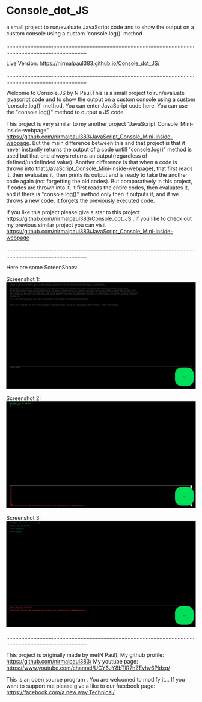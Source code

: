 # Console_dot_JS
a small project to run/evaluate JavaScript code and to show the output on a custom console using a custom 'console.log()' method

.................................................................................................................................................................................

Live Version: https://nirmalpaul383.github.io/Console_dot_JS/

.................................................................................................................................................................................

Welcome to Console.JS by N Paul.This is a small project to run/evaluate javascript code and to show the output on a custom console using a custom 'console.log()' method.
You can enter JavaScript code here. You can use the "console.log()" method to output a JS code.

This project is very similar to my another project "JavaScript_Console_Mini-inside-webpage" https://github.com/nirmalpaul383/JavaScript_Console_Mini-inside-webpage.
But the main difference between this and that project is that it never instantly returns the output of a code untill "console.log()" method is used but that one always returns
an output(regardless of defined/undefinded value). Another difference is that when a code is thrown into that(JavaScript_Console_Mini-inside-webpage), that first reads it,
then evaluates it, then prints its output and is ready to take the another code again (not forgetting the old codes). But comparatively in this project, if codes are thrown into
it, it first reads the entire codes, then evaluates it, and if there is "console.log()" method only then it outputs it, and if we throws a new code, it forgets the previously
executed code. 

If you like this project please give a star to this project. https://github.com/nirmalpaul383/Console_dot_JS , if you like to check out my previous similar project you can visit https://github.com/nirmalpaul383/JavaScript_Console_Mini-inside-webpage

.................................................................................................................................................................................

Here are some ScreenShots:

Screenshot 1:
![ScreenShot 1](https://raw.githubusercontent.com/nirmalpaul383/Console_dot_JS/main/Screenshots/Preview%201.jpg)

Screenshot 2:
![ScreenShot 2](https://raw.githubusercontent.com/nirmalpaul383/Console_dot_JS/main/Screenshots/Preview%202.jpg)

Screenshot 3:
![ScreenShot 3](https://raw.githubusercontent.com/nirmalpaul383/Console_dot_JS/main/Screenshots/Preview%203.jpg)

.................................................................................................................................................................................

This project is originally made by me(N Paul). My github profile: https://github.com/nirmalpaul383/ My youtube page: https://www.youtube.com/channel/UCY6JY8bTlR7hZEvhy6Pldxg/

This is an open source program . You are welcomed to modify it... If you want to support me please give a like to our facebook page: https://facebook.com/a.new.way.Technical/
